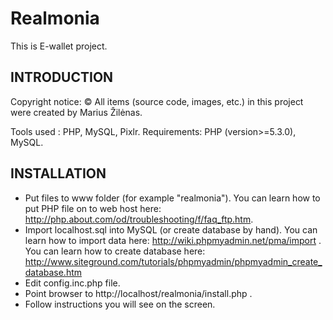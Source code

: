Realmonia
=========

This is E-wallet project.


INTRODUCTION 
------------

Copyright notice: © All items (source code, images, etc.) in this project were created by Marius Žilėnas.

Tools used  : PHP, MySQL, Pixlr.
Requirements: PHP (version>=5.3.0), MySQL.

INSTALLATION
--------------
- Put files to www folder (for example "realmonia"). You can learn how to put PHP file on to web host here: http://php.about.com/od/troubleshooting/f/faq_ftp.htm.
- Import localhost.sql into MySQL (or create database by hand). You can learn how to import data here: http://wiki.phpmyadmin.net/pma/import . You can learn how to create database here: http://www.siteground.com/tutorials/phpmyadmin/phpmyadmin_create_database.htm
- Edit config.inc.php file.
- Point browser to http://localhost/realmonia/install.php .
- Follow instructions you will see on the screen.

